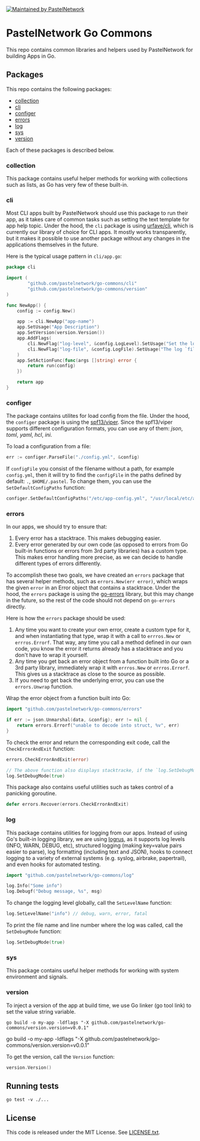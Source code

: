 [![Maintained by PastelNetwork](https://img.shields.io/badge/maintained%20by-pastel.network-%235849a6.svg)](https://pastel.network)

# PastelNetwork Go Commons

This repo contains common libraries and helpers used by PastelNetwork for building Apps in Go.

## Packages

This repo contains the following packages:

* [collection](#collection)
* [cli](#cli)
* [configer](#configer)
* [errors](#errors)
* [log](#log)
* [sys](#sys)
* [version](#version)

Each of these packages is described below.

### collection

This package contains useful helper methods for working with collections such as lists, as Go has very few of these built-in.

### cli

Most CLI apps built by PastelNetwork should use this package to run their app, as it takes care of common tasks such as setting the text template for app help topic. Under the hood, the `cli` package is using [urfave/cli](https://github.com/urfave/cli), which is currently our library of choice for CLI apps. It mostly works transparently, but it makes it possible to use another package without any changes in the applications themselves in the future.

Here is the typical usage pattern in `cli/app.go`:

```go
package cli

import (
        "github.com/pastelnetwork/go-commons/cli"
        "github.com/pastelnetwork/go-commons/version"
)

func NewApp() {
    config := config.New()

    app := cli.NewApp("app-name")
    app.SetUsage("App Description")
    app.SetVersion(version.Version())
    app.AddFlags(
        cli.NewFlag("log-level", &config.LogLevel).SetUsage("Set the log `level`.").SetValue(config.LogLevel),
        cli.NewFlag("log-file", &config.LogFile).SetUsage("The log `file` to write to."),
    )
    app.SetActionFunc(func(args []string) error {
        return run(config)
    })

    return app
}
```

### configer

The package contains utilites for load config from the file. Under the hood, the `configer` package is using the [spf13/viper](https://github.com/spf13/viper). Since the spf13/viper supports different configuration formats, you can use any of them: *json*, *toml*, *yaml*, *hcl*, *ini*.

To load a configuration from a file:

``` go
err := configer.ParseFile("./config.yml", &config)
```

If `configFile` you consist of the filename without a path, for example `config.yml`, then it will try to find the `configFile` in the paths defined by default: `.`, `$HOME/.pastel`. To change them, you can use the `SetDefaultConfigPaths` function:

``` go
configer.SetDefaultConfigPaths("/etc/app-config.yml", "/usr/local/etc/app-config.json")
```

### errors

In our apps, we should try to ensure that:

1. Every error has a stacktrace. This makes debugging easier.
1. Every error generated by our own code (as opposed to errors from Go built-in functions or errors from 3rd party libraries) has a custom type. This makes error handling more precise, as we can decide to handle different types of errors differently.

To accomplish these two goals, we have created an `errors` package that has several helper methods, such as `errors.New(err error)`, which wraps the given `error` in an Error object that contains a stacktrace. Under the hood, the `errors` package is using the [go-errors](https://github.com/go-errors/errors) library, but this may change in the future, so the rest of the code should not depend on `go-errors` directly.

Here is how the `errors` package should be used:

1. Any time you want to create your own error, create a custom type for it, and when instantiating that type, wrap it with a call to `errros.New` or `errros.Errorf`. That way, any time you call a method defined in our own code, you know the error it returns already has a stacktrace and you don't have to wrap it yourself.
1. Any time you get back an error object from a function built into Go or a 3rd party library, immediately wrap it with `errros.New` or `errros.Errorf`. This gives us a stacktrace as close to the source as possible.
1. If you need to get back the underlying error, you can use the `errors.Unwrap` function.


Wrap the error object from a function built into Go:

``` go
import "github.com/pastelnetwork/go-commons/errors"

if err := json.Unmarshal(data, &config); err != nil {
    return errors.Errorf("unable to decode into struct, %v", err)
}
```

To check the error and return the corresponding exit code, call the `CheckErrorAndExit` function:

``` go
errors.CheckErrorAndExit(error)

// The above function also displays stacktracke, if the `log.SetDebugMode` function was called before:
log.SetDebugMode(true)
```

This package also contains useful utilities such as takes control of a panicking goroutine.

``` go
defer errors.Recover(errors.CheckErrorAndExit)
```

### log

This package contains utilities for logging from our apps. Instead of using Go's built-in logging library, we are using [logrus](github.com/sirupsen/logrus), as it supports log levels (INFO, WARN, DEBUG, etc), structured logging (making key=value pairs easier to parse), log formatting (including text and JSON), hooks to connect logging to a variety of external systems (e.g. syslog, airbrake, papertrail), and even hooks for automated testing.

```go
import "github.com/pastelnetwork/go-commons/log"

log.Info("Some info")
log.Debugf("Debug message, %s", msg)
```

To change the logging level globally, call the `SetLevelName` function:

```go
log.SetLevelName("info") // debug, warn, error, fatal
```

To print the file name and line number where the log was called, call the `SetDebugMode` function:

```go
log.SetDebugMode(true)
```

### sys

This package contains useful helper methods for working with system environment and signals.


### version

To inject a version of the app at build time, we use Go linker (go tool link) to set the value string variable.

``` shell
go build -o my-app -ldflags "-X github.com/pastelnetwork/go-commons/version.version=v0.0.1"
```

go build -o my-app -ldflags "-X github.com/pastelnetwork/go-commons/version.version=v0.0.1"

To get the version, call the `Version` function:

``` go
version.Version()
```


## Running tests

```
go test -v ./...
```

## License

This code is released under the MIT License. See [LICENSE.txt](LICENSE.txt).
